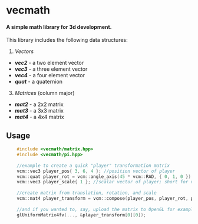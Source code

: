 # vecmath
#### A simple math library for 3d development.

This library includes the following data structures:

1. _Vectors_
  * **_vec2_** - a two element vector
  * **_vec3_** - a three element vector
  * **_vec4_** - a four element vector
  * **_quat_** - a quaternion
  
3. _Matrices_ (column major)
  * **_mat2_** - a 2x2 matrix
  * **_mat3_** - a 3x3 matrix
  * **_mat4_** - a 4x4 matrix

## Usage
```cpp
    #include <vecmath/matrix.hpp>
    #include <vecmath/pi.hpp>
    
    //example to create a quick "player" transformation matrix
    vcm::vec3 player_pos{ 3, 6, 4 }; //position vector of player
    vcm::quat player_rot = vcm::angle_axis(45 * vcm::RAD, { 0, 1, 0 }); //rotation quaternion of player
    vcm::vec3 player_scale{ 1 }; //scalar vector of player; short for vcm::vec3(1.0f, 1.0f, 1.0f)
    
    //create matrix from translation, rotation, and scale
    vcm::mat4 player_transform = vcm::compose(player_pos, player_rot, player_scale);
    
    //and if you wanted to, say, upload the matrix to OpenGL for example...
    glUniformMatrix4fv(..., &player_transform[0][0]);

